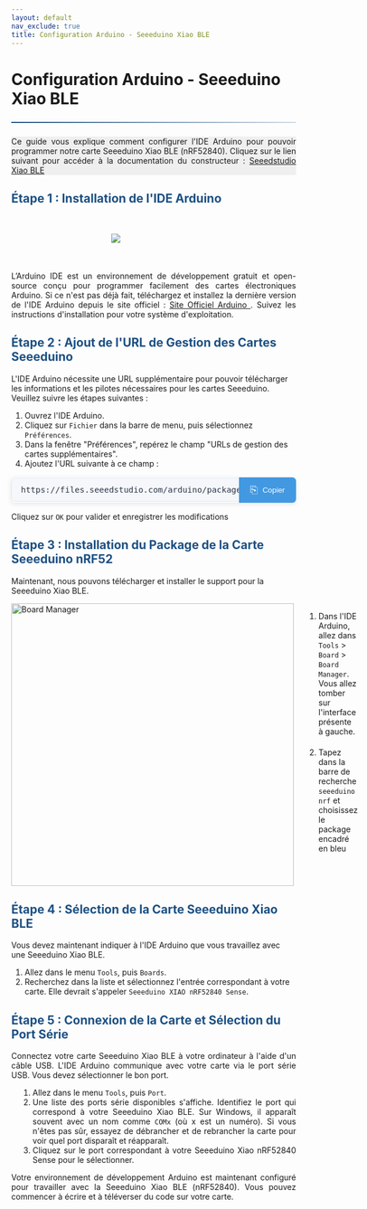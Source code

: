 ```yaml
---
layout: default
nav_exclude: true
title: Configuration Arduino - Seeeduino Xiao BLE
---
```


# Configuration Arduino - Seeeduino Xiao BLE

<hr>

<style>
:root {
    --primary-color: #1c5083;
    --secondary-color: #143c64;
    --accent-color: rgba(28, 80, 131, 0.1);
    --text-color: #333;
    --light-bg: #f8f9fa;
    --border-color: #ddd;
}

h2{
    color:var(--primary-color);
}

/* Typographie améliorée */
.content-wrapper {
    max-width: 1200px;
    margin: 0 auto;
    padding: 0 20px;
}


/* Séparateur moderne */
hr {
    border: none;
    height: 2px;
    background: linear-gradient(90deg, var(--primary-color), rgba(28, 80, 131, 0.2));
    margin: 1.5rem 0;
}

/* Encart d'introduction */
.intro-box {
    background-color: var(--light-bg);
    text-align:justify;
    padding: 1.25rem;
    margin: 1.5rem 0;
    border-radius: 0 4px 4px 0;
    box-shadow: 0 2px 4px rgba(0,0,0,0.05);
}

.url-copy-container {
  display: flex;
  align-items: center;
  margin: 1rem 0;
  border-radius: 6px;
  overflow: hidden;
  box-shadow: 0 2px 8px rgba(0,0,0,0.1);
}

.url-display {
  flex-grow: 1;
  padding: 0.75rem 1rem;
  background-color: #f5f7fa;
  font-family: 'SF Mono', 'Roboto Mono', monospace;
  font-size: 0.9rem;
  color: #2d3748;
  overflow-x: auto;
  white-space: nowrap;
  border: 1px solid #e2e8f0;
  border-right: none;
  border-radius: 6px 0 0 6px;
}

.copy-button {
  position: relative;
  padding: 0.75rem 1.25rem;
  background-color: #4299e1;
  color: white;
  border: none;
  font-weight: 500;
  cursor: pointer;
  transition: all 0.2s ease;
  display: flex;
  align-items: center;
  gap: 0.5rem;
  border-radius: 0 6px 6px 0;
}

.copy-button:hover {
  background-color: #3182ce;
}

.copy-icon {
  font-size: 1.1rem;
}

.copied-confirm {
  position: absolute;
  top: 0;
  left: 0;
  right: 0;
  bottom: 0;
  display: flex;
  align-items: center;
  justify-content: center;
  background-color: #48bb78;
  opacity: 0;
  transition: opacity 0.2s ease;
  border-radius: 0 6px 6px 0;
}

.copy-button.copied .copy-text,
.copy-button.copied .copy-icon {
  opacity: 0;
}

.copy-button.copied .copied-confirm {
  opacity: 1;
}

/* Style des algorithmes */
.module-algorithms {
    margin-top: 0.75rem;
    display: flex;
    flex-wrap: wrap;
    gap: 0.4rem;
}

.algorithm-link {
    display: inline-block;
    background-color: var(--accent-color);
    color: var(--primary-color);
    padding: 0.3rem 0.6rem;
    border-radius: 4px;
    text-decoration: none;
    transition: all 0.2s ease;
    border: 1px solid rgba(28, 80, 131, 0.2);
    font-size: 0.8rem;
    font-weight: 500;
}

.algorithm-link:hover {
    background-color: var(--primary-color);
    color: white;
    transform: translateY(-1px);
    box-shadow: 0 2px 6px rgba(0,0,0,0.1);
}

/* Tableau amélioré */
.table-container {
    overflow-x: auto;
    margin: 2rem 0;
    border-radius: 6px;
    box-shadow: 0 2px 10px rgba(0,0,0,0.08);
}

.tg {
    border-collapse: collapse;
    border-spacing: 0;
    width: 100%;
    margin: 0 auto;
}

.tg td {
    border: 1px solid var(--border-color);
    padding: 12px 15px;
    font-size: 0.9rem;
    line-height: 1.5;
}

.tg th {
    border: 1px solid var(--border-color);
    background-color: var(--primary-color);
    color: white;
    padding: 14px 15px;
    font-weight: 600;
    text-align: left;
}

.tg tr:nth-child(even) {
    background-color: var(--light-bg);
}

.tg tr:hover {
    background-color: rgba(28, 80, 131, 0.05);
}

/* Section centrée */
.section-header {
    text-align: center;
    margin: 2rem 0;
    position: relative;
    color: var(--primary-color);
}

.section-header:after {
    content: "";
    display: block;
    width: 120px;
    height: 3px;
    background: var(--primary-color);
    margin: 1rem auto 0;
}

/* Responsive */
@media (max-width: 768px) {
    .tg td, .tg th {
        padding: 8px 10px;
        font-size: 0.85rem;
    }
}
</style>

<script>

function copyToClipboard(elementId) {
  const element = document.getElementById(elementId);
  const text = element.textContent.trim();
  navigator.clipboard.writeText(text);
  
  const button = element.nextElementSibling;
  button.classList.add('copied');
  
  setTimeout(() => {
    button.classList.remove('copied');
  }, 2000);
}
</script>

<div style="text-align:justify; background-color:rgba(168, 168, 168, 0.16);">
<p>Ce guide vous explique comment configurer l'IDE Arduino pour pouvoir programmer notre carte Seeeduino Xiao BLE (nRF52840). Cliquez sur le lien suivant pour accéder à la documentation du constructeur : <a href="https://wiki.seeedstudio.com/XIAO_BLE/"> Seeedstudio Xiao BLE </a></p>
</div >

## **Étape 1 : Installation de l'IDE Arduino**

<img src="{{site.baseurl}}/assets/img/logos/arduino.png" style="display: block; margin: 50px auto 50px auto; max-width: 150px; height: auto;">

<div style="text-align:justify;">
L’Arduino IDE est un environnement de développement gratuit et open-source conçu pour programmer facilement des cartes électroniques Arduino.  Si ce n'est pas déjà fait, téléchargez et installez la dernière version de l'IDE Arduino depuis le site officiel : 
<a href="https://www.arduino.cc/en/software"> Site Officiel Arduino </a>. Suivez les instructions d'installation pour votre système d'exploitation.
</div>

## **Étape 2 : Ajout de l'URL de Gestion des Cartes Seeeduino**

L'IDE Arduino nécessite une URL supplémentaire pour pouvoir télécharger les informations et les pilotes nécessaires pour les cartes Seeeduino. Veuillez suivre les étapes suivantes : 

1.  Ouvrez l'IDE Arduino.
2.  Cliquez sur `Fichier` dans la barre de menu, puis sélectionnez `Préférences`.
3.  Dans la fenêtre "Préférences", repérez le champ "URLs de gestion des cartes supplémentaires".
4.  Ajoutez l'URL suivante à ce champ :

<div class="url-copy-container">
  <div class="url-display" id="seeed-link">
    https://files.seeedstudio.com/arduino/package_seeeduino_boards_index.json
  </div>
  <button class="copy-button" onclick="copyToClipboard('seeed-link')">
    <span class="copy-icon">⎘</span>
    <span class="copy-text">Copier</span>
    <span class="copied-confirm">Copié !</span>
  </button>
</div>


Cliquez sur `OK` pour valider et enregistrer les modifications

## **Étape 3 : Installation du Package de la Carte Seeeduino nRF52**

Maintenant, nous pouvons télécharger et installer le support pour la Seeeduino Xiao BLE. 

<div style="display: flex; align-items: flex-start; gap: 20px;">
  <img src="{{site.baseurl}}/assets/img/arduino-config/boardmanager.png" alt="Board Manager" style="height: 500px;">
  
  <div style="max-width: 500px;">
    <ol>
      <li style="margin-bottom: 20px;">Dans l'IDE Arduino, allez dans <code>Tools</code> > <code>Board</code> > <code>Board Manager</code>. Vous allez tomber sur l'interface présente à gauche.</li>
      <li style="margin-bottom: 20px;">Tapez dans la barre de recherche <code>seeeduino nrf</code> et choisissez le package encadré en bleu </li>
    </ol>
  </div>
</div>

## **Étape 4 : Sélection de la Carte Seeeduino Xiao BLE**

Vous devez maintenant indiquer à l'IDE Arduino que vous travaillez avec une Seeeduino Xiao BLE.

1.  Allez dans le menu `Tools`, puis `Boards`.
2.  Recherchez dans la liste et sélectionnez l'entrée correspondant à votre carte. Elle devrait s'appeler `Seeeduino XIAO nRF52840 Sense`.

## **Étape 5 : Connexion de la Carte et Sélection du Port Série**

<div style="text-align: justify; max-width: 800px;">

  <p>
    Connectez votre carte Seeeduino Xiao BLE à votre ordinateur à l'aide d'un câble USB. L'IDE Arduino communique avec votre carte via le port série USB. Vous devez sélectionner le bon port.
  </p>

  <ol style="margin-left: 1em; margin-bottom: 1em;">
    <li>Allez dans le menu <code>Tools</code>, puis <code>Port</code>.</li>
    <li>Une liste des ports série disponibles s'affiche. Identifiez le port qui correspond à votre Seeeduino Xiao BLE. Sur Windows, il apparaît souvent avec un nom comme <code>COMx</code> (où x est un numéro). Si vous n'êtes pas sûr, essayez de débrancher et de rebrancher la carte pour voir quel port disparaît et réapparaît.</li>
    <li>Cliquez sur le port correspondant à votre Seeeduino Xiao nRF52840 Sense pour le sélectionner.</li>
  </ol>

  <p>
    Votre environnement de développement Arduino est maintenant configuré pour travailler avec la Seeeduino Xiao BLE (nRF52840). Vous pouvez commencer à écrire et à téléverser du code sur votre carte.
  </p>

</div>
